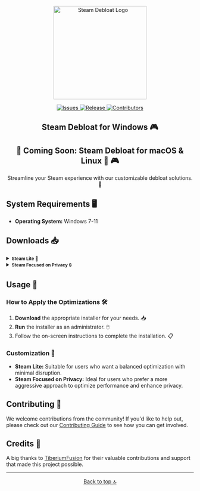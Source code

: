<p align="center">
  <a href="https://github.com/mtytyx/Steam-Debloat/releases">
    <img src="https://raw.githubusercontent.com/mtytyx/Steam-Debloat/main/assets/logo.webp" alt="Steam Debloat Logo" width="250"/>
  </a>
</p>

<p align="center">
  <a href="https://github.com/mtytyx/Steam-Debloat/issues">
    <img src="https://img.shields.io/github/issues/mtytyx/Steam-Debloat" alt="Issues"/>
  </a>
  <a href="https://github.com/mtytyx/Steam-Debloat/release">
    <img src="https://img.shields.io/github/v/release/mtytyx/Steam-Debloat" alt="Release"/>
  </a>
  <a href="https://github.com/mtytyx/Steam-Debloat/blob/main/assets/CONTRIBUTING.md">
    <img src="https://img.shields.io/github/contributors/mtytyx/Steam-Debloat" alt="Contributors"/>
  </a>
</p>

<h2 align="center"><b>Steam Debloat for Windows</b> 🎮</h2>

<p align="center">
  
  <h2 align="center"><b>  🌟 Coming Soon: Steam Debloat for macOS & Linux 🌟</b> 🎮</h2>

<p align="center">
  Streamline your Steam experience with our customizable debloat solutions. 🚀
</p>

## System Requirements 🖥️

- **Operating System:** Windows 7-11

## Downloads 📥

<details>
<summary><small><b>Steam Lite</b> 🌟</small></summary>

  <p>This version provides a balanced approach to optimizing Steam. It improves performance by reducing background resource usage and removing non-essential components, while maintaining a good level of functionality.</p>

  <ul>
    <li><strong>Functionality:</strong> Optimizes startup time, reduces background resource usage, and removes non-essential elements.</li>
    <li><strong>Advantages:</strong>
      <ul>
        <li>Improved performance with reduced system load. ⚡</li>
        <li>Minimal impact on Steam's core functionality. 👍</li>
        <li>Less frequent user prompts during installation. ⏳</li>
      </ul>
    </li>
    <li><strong>Disadvantages:</strong>
      <ul>
        <li>May not remove all bloatware. 🛠️</li>
        <li>Possible residual components that might still impact performance. 🚧</li>
      </ul>
    </li>
  </ul>
  
  <p>To get started, download and run the <a href="https://github.com/mtytyx/Steam-Debloat/releases/download/v2.3/Installer.bat">Installer.bat</a> 🛠️</p>
</details>

<details>
<summary><small><b>Steam Focused on Privacy</b> 🔒</small></summary>

  <p>This version offers a more aggressive optimization approach, focusing on privacy and minimalism. It removes additional components and features for a leaner Steam client.</p>

  <ul>
    <li><strong>Functionality:</strong> Enhances performance by removing more non-essential features and background services. Designed for a lightweight and efficient Steam experience.</li>
    <li><strong>Advantages:</strong>
      <ul>
        <li>Significant reduction in system resource usage. 🚀</li>
        <li>Faster startup and operation. ⚡</li>
        <li>Cleaner installation with more aggressive removal of unnecessary components. 🧹</li>
      </ul>
    </li>
    <li><strong>Disadvantages:</strong>
      <ul>
        <li>May impact some Steam features or functionalities. ⚠️</li>
        <li>Potential loss of useful features for some users. 🔍</li>
      </ul>
    </li>
  </ul>
  
  <p>To get started, download and run the <a href="https://github.com/mtytyx/Steam-Debloat/releases/download/v2.3/Installer-Lite.bat">Installer-Lite.bat</a> 🛠️</p>
</details>

## Usage 🚀

### How to Apply the Optimizations 🛠️

1. **Download** the appropriate installer for your needs. 📥
2. **Run** the installer as an administrator. 🖱️
3. Follow the on-screen instructions to complete the installation. 📋

### Customization 🎨

- **Steam Lite:** Suitable for users who want a balanced optimization with minimal disruption.
- **Steam Focused on Privacy:** Ideal for users who prefer a more aggressive approach to optimize performance and enhance privacy.

## Contributing 🤝

We welcome contributions from the community! If you'd like to help out, please check out our [Contributing Guide](https://github.com/mtytyx/Steam-Debloat/blob/main/assets/CONTRIBUTING.md) to see how you can get involved.

## Credits 🙏

A big thanks to [TiberiumFusion](https://github.com/TiberiumFusion) for their valuable contributions and support that made this project possible.

---

<p align="center">
  <a href="#top">Back to top 🔝</a>
</p>
